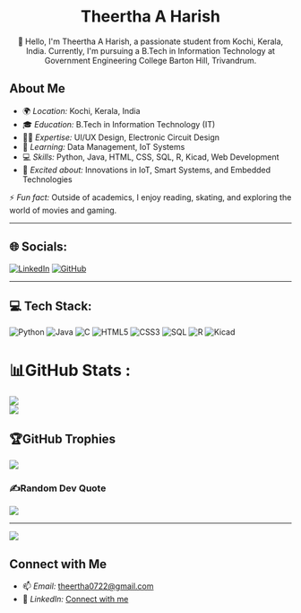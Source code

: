 <div align="center">
    <h1>Theertha A Harish</h1>
    <p>👋 Hello, I'm Theertha A Harish, a passionate student from Kochi, Kerala, India. Currently, I'm pursuing a B.Tech in Information Technology at Government Engineering College Barton Hill, Trivandrum.</p>
  </div>
  
  ## About Me
  
  - 🌍 *Location:* Kochi, Kerala, India
  - 🎓 *Education:* B.Tech in Information Technology (IT)
  - 👨‍💻 *Expertise:* UI/UX Design, Electronic Circuit Design
  - 🌱 *Learning:* Data Management, IoT Systems
  - 💻 *Skills:* Python, Java, HTML, CSS, SQL, R, Kicad, Web Development
  - 🚀 *Excited about:* Innovations in IoT, Smart Systems, and Embedded Technologies
  
  ⚡ *Fun fact:* Outside of academics, I enjoy reading, skating, and exploring the world of movies and gaming.
  
  ---
  
  ## 🌐 Socials:
  
  [![LinkedIn](https://img.shields.io/badge/LinkedIn-%230077B5.svg?logo=linkedin&logoColor=white)](https://linkedin.com/in/theertha-harish-444003153) 
  [![GitHub](https://img.shields.io/badge/GitHub-%2312100E.svg?logo=github&logoColor=white)](https://github.com/Theerthah)
  
  ---
  
  ## 💻 Tech Stack:
  
  ![Python](https://img.shields.io/badge/python-3670A0?style=plastic&logo=python&logoColor=ffdd54) 
  ![Java](https://img.shields.io/badge/java-%23ED8B00.svg?style=plastic&logo=openjdk&logoColor=white)
  ![C](https://img.shields.io/badge/c-%2300599C.svg?style=plastic&logo=c&logoColor=white)
  ![HTML5](https://img.shields.io/badge/html5-%23E34F26.svg?style=plastic&logo=html5&logoColor=white)
  ![CSS3](https://img.shields.io/badge/css3-%231572B6.svg?style=plastic&logo=css3&logoColor=white)
  ![SQL](https://img.shields.io/badge/sql-%234169E1.svg?style=plastic&logo=sqlite&logoColor=white)
  ![R](https://img.shields.io/badge/r-%23276DC3.svg?style=plastic&logo=r&logoColor=white)
  ![Kicad](https://img.shields.io/badge/Kicad-%230078B4.svg?style=plastic&logo=kicad&logoColor=white)
  
  # 📊GitHub Stats :
  
  ![](https://github-readme-streak-stats.herokuapp.com/?user=Theerthah&theme=tokyonight&hide_border=false)<br/>
  ![](https://github-readme-stats.vercel.app/api/top-langs/?username=Theerthah&theme=tokyonight&hide_border=false&include_all_commits=true&count_private=true&layout=compact)
  
  ## 🏆GitHub Trophies
  
  ![](https://github-trophies.vercel.app/?username=Theerthah&theme=tokyonight&no-frame=false&no-bg=false&margin-w=4)
  
  ### ✍Random Dev Quote
  
  ![](https://quotes-github-readme.vercel.app/api?type=vetical&theme=dark)
  
  ---
  
  [![](https://visitcount.itsvg.in/api?id=Theerthah&icon=4&color=8)](https://visitcount.itsvg.in)
  
  ## Connect with Me
  
  - 📫 *Email:* [theertha0722@gmail.com](mailto:theertha0722@gmail.com)
  - 🔗 *LinkedIn:* [Connect with me](https://linkedin.com/in/theertha-harish-444003153)
